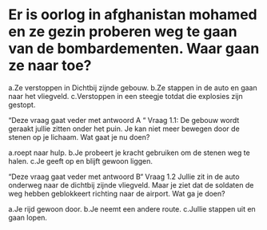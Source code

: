 # Er is oorlog in afghanistan mohamed en ze gezin proberen weg te gaan van de bombardementen. Waar gaan ze naar toe?

a.Ze verstoppen in Dichtbij zijnde gebouw.
b.Ze stappen in de auto en gaan naar het vliegveld.
c.Verstoppen in een steegje totdat die explosies zijn gestopt.

 “Deze vraag gaat veder met antwoord A “
Vraag 1.1:
De gebouw wordt geraakt jullie  zitten onder het puin. Je kan niet meer bewegen door de stenen op je lichaam. Wat gaat je  nu doen?

a.roept naar hulp.
b.Je probeert je kracht gebruiken om de stenen weg te halen.
c.Je geeft op en blijft gewoon liggen.

“Deze vraag gaat veder met antwoord B“
Vraag 1.2
Jullie zit in de auto onderweg naar de dichtbij zijnde vliegveld. Maar je ziet dat de soldaten de weg hebben geblokkeert richting naar de airport. Wat ga je doen?

a.Je rijd gewoon door.
b.Je neemt een andere route.
c.Jullie stappen uit en gaan lopen.
